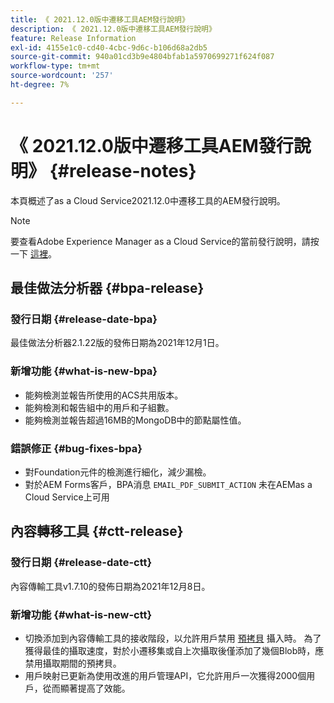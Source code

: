 ```yaml
---
title: 《 2021.12.0版中遷移工具AEM發行說明》
description: 《 2021.12.0版中遷移工具AEM發行說明》
feature: Release Information
exl-id: 4155e1c0-cd40-4cbc-9d6c-b106d68a2db5
source-git-commit: 940a01cd3b9e4804bfab1a5970699271f624f087
workflow-type: tm+mt
source-wordcount: '257'
ht-degree: 7%

---
```


# 《 2021.12.0版中遷移工具AEM發行說明》 {#release-notes}

本頁概述了as a Cloud Service2021.12.0中遷移工具的AEM發行說明。

>[!NOTE]
>要查看Adobe Experience Manager as a Cloud Service的當前發行說明，請按一下 [這裡](https://experienceleague.adobe.com/docs/experience-manager-cloud-service/release-notes/release-notes/release-notes-current.html?lang=zh-Hant)。

## 最佳做法分析器 {#bpa-release}

### 發行日期 {#release-date-bpa}

最佳做法分析器2.1.22版的發佈日期為2021年12月1日。

### 新增功能 {#what-is-new-bpa}

* 能夠檢測並報告所使用的ACS共用版本。
* 能夠檢測和報告組中的用戶和子組數。
* 能夠檢測並報告超過16MB的MongoDB中的節點屬性值。

### 錯誤修正 {#bug-fixes-bpa}

* 對Foundation元件的檢測進行細化，減少漏檢。
* 對於AEM Forms客戶，BPA消息 `EMAIL_PDF_SUBMIT_ACTION` 未在AEMas a Cloud Service上可用


## 內容轉移工具 {#ctt-release}

### 發行日期 {#release-date-ctt}

內容傳輸工具v1.7.10的發佈日期為2021年12月8日。

### 新增功能 {#what-is-new-ctt}

* 切換添加到內容傳輸工具的接收階段，以允許用戶禁用 [預拷貝](https://experienceleague.adobe.com/docs/experience-manager-cloud-service/moving/cloud-migration/content-transfer-tool/handling-large-content-repositories.html?lang=en) 攝入時。 為了獲得最佳的攝取速度，對於小遷移集或自上次攝取後僅添加了幾個Blob時，應禁用攝取期間的預拷貝。
* 用戶映射已更新為使用改進的用戶管理API，它允許用戶一次獲得2000個用戶，從而顯著提高了效能。
